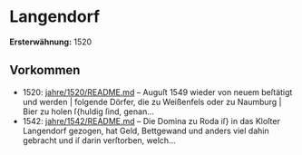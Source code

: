 # Langendorf

**Ersterwähnung:** 1520

## Vorkommen
- 1520: [jahre/1520/README.md](../jahre/1520/README.md) – Auguſt 1549 wieder von neuem beſtätigt und werden |
folgende Dörfer, die zu Weißenfels oder zu Naumburg |
Bier zu holen ſ{huldig ſind, genan...
- 1542: [jahre/1542/README.md](../jahre/1542/README.md) – Die Domina zu Roda iſ} in das Kloſter Langendorf
gezogen, hat Geld, Bettgewand und anders viel dahin
gebracht und iſ darin verſtorben, welch...
